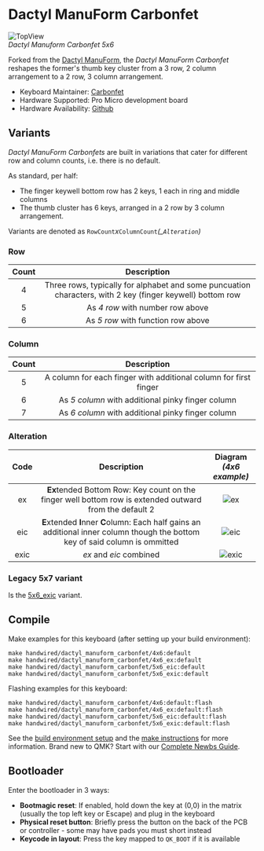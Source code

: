 # Dactyl ManuForm Carbonfet

![TopView](https://i.imgur.com/0ugz1C9h.jpg)  
*Dactyl Manuform Carbonfet 5x6*

Forked from the [Dactyl ManuForm](/keyboards/handwired/dactyl_manuform), the *Dactyl ManuForm Carbonfet* reshapes the former's thumb key cluster from a 3 row, 2 column arrangement to a 2 row, 3 column arrangement.

* Keyboard Maintainer: [Carbonfet](https://github.com/carbonfet)
* Hardware Supported: Pro Micro development board
* Hardware Availability: [Github](https://github.com/carbonfet/dactyl-manuform)

## Variants

*Dactyl ManuForm Carbonfets* are built in variations that cater for different row and column counts, i.e. there is no default.

As standard, per half: 
- The finger keywell bottom row has 2 keys, 1 each in ring and middle columns
- The thumb cluster has 6 keys, arranged in a 2 row by 3 column arrangement. 

Variants are denoted as `RowCount`*x*`ColumnCount`*(_`Alteration`)*

### Row
| Count | Description |
| :---: | :---: |
| 4 | Three rows, typically for alphabet and some puncuation characters, with 2 key (finger keywell) bottom row |
| 5 | As *4 row* with number row above |
| 6 | As *5 row* with function row above |

### Column
| Count | Description |
| :---: | :---: |
| 5 | A column for each finger with additional column for first finger |  
| 6 | As *5 column* with additional pinky finger column |
| 7 | As *6 column* with additional pinky finger column |  

### Alteration
| Code | Description | Diagram </br> *(4x6 example)* |
| :---: | :---: | :---: | 
| ex | **Ex**tended Bottom Row: Key count on the finger well bottom row is extended outward from the default 2 |  ![ex](https://i.imgur.com/ifhDa7Zh.png) |
| eic | **E**xtended **I**nner **C**olumn: Each half gains an additional inner column though the bottom key of said column is ommitted | ![eic](https://i.imgur.com/stuHtsXh.png) |
| exic | *ex* and *eic* combined | ![exic](https://i.imgur.com/t37nF0uh.png) |

### Legacy 5x7 variant

Is the [5x6_exic](./5x6_exic/) variant.

## Compile

Make examples for this keyboard (after setting up your build environment):

    make handwired/dactyl_manuform_carbonfet/4x6:default
    make handwired/dactyl_manuform_carbonfet/4x6_ex:default
    make handwired/dactyl_manuform_carbonfet/5x6_eic:default
    make handwired/dactyl_manuform_carbonfet/5x6_exic:default

Flashing examples for this keyboard:

    make handwired/dactyl_manuform_carbonfet/4x6:default:flash
    make handwired/dactyl_manuform_carbonfet/4x6_ex:default:flash
    make handwired/dactyl_manuform_carbonfet/5x6_eic:default:flash
    make handwired/dactyl_manuform_carbonfet/5x6_exic:default:flash

See the [build environment setup](https://docs.qmk.fm/#/getting_started_build_tools) and the [make instructions](https://docs.qmk.fm/#/getting_started_make_guide) for more information. Brand new to QMK? Start with our [Complete Newbs Guide](https://docs.qmk.fm/#/newbs).

## Bootloader

Enter the bootloader in 3 ways:

* **Bootmagic reset**: If enabled, hold down the key at (0,0) in the matrix (usually the top left key or Escape) and plug in the keyboard
* **Physical reset button**: Briefly press the button on the back of the PCB or controller - some may have pads you must short instead
* **Keycode in layout**: Press the key mapped to `QK_BOOT` if it is available
